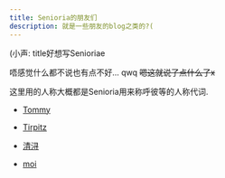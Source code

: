 ```yaml
---
title: Senioria的朋友们
description: 就是一些朋友的blog之类的?(
---
```


(小声: title好想写Senioriae

唔感觉什么都不说也有点不好... qwq
~~嗯这就说了点什么了x~~

这里用的人称大概都是Senioria用来称呼彼等的人称代词.

<style>
li {
    margin-top: 1em;
    margin-bottom: 1em;
}
</style>

- [Tommy](https://tommy0103.github.io)
- [Tirpitz](https://tirpitz.xyz)
- [清浔](https://cmath.cc)
- [moi](https://rain.moimo.me)

